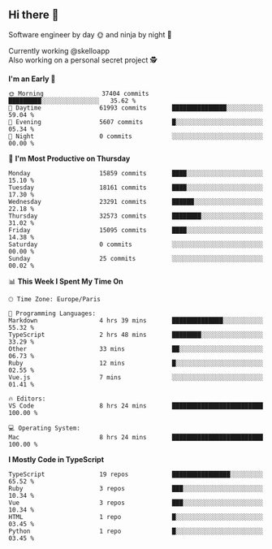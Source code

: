 ## Hi there 👋

Software engineer by day 🌞 and ninja by night 🌝

Currently working @skelloapp <br>
Also working on a personal secret project 🕵️

<!--START_SECTION:waka-->
**I'm an Early 🐤** 

```text
🌞 Morning                37404 commits       █████████░░░░░░░░░░░░░░░░   35.62 % 
🌆 Daytime                61993 commits       ███████████████░░░░░░░░░░   59.04 % 
🌃 Evening                5607 commits        █░░░░░░░░░░░░░░░░░░░░░░░░   05.34 % 
🌙 Night                  0 commits           ░░░░░░░░░░░░░░░░░░░░░░░░░   00.00 % 
```
📅 **I'm Most Productive on Thursday** 

```text
Monday                   15859 commits       ████░░░░░░░░░░░░░░░░░░░░░   15.10 % 
Tuesday                  18161 commits       ████░░░░░░░░░░░░░░░░░░░░░   17.30 % 
Wednesday                23291 commits       ██████░░░░░░░░░░░░░░░░░░░   22.18 % 
Thursday                 32573 commits       ████████░░░░░░░░░░░░░░░░░   31.02 % 
Friday                   15095 commits       ████░░░░░░░░░░░░░░░░░░░░░   14.38 % 
Saturday                 0 commits           ░░░░░░░░░░░░░░░░░░░░░░░░░   00.00 % 
Sunday                   25 commits          ░░░░░░░░░░░░░░░░░░░░░░░░░   00.02 % 
```


📊 **This Week I Spent My Time On** 

```text
🕑︎ Time Zone: Europe/Paris

💬 Programming Languages: 
Markdown                 4 hrs 39 mins       ██████████████░░░░░░░░░░░   55.32 % 
TypeScript               2 hrs 48 mins       ████████░░░░░░░░░░░░░░░░░   33.29 % 
Other                    33 mins             ██░░░░░░░░░░░░░░░░░░░░░░░   06.73 % 
Ruby                     12 mins             █░░░░░░░░░░░░░░░░░░░░░░░░   02.55 % 
Vue.js                   7 mins              ░░░░░░░░░░░░░░░░░░░░░░░░░   01.41 % 

🔥 Editors: 
VS Code                  8 hrs 24 mins       █████████████████████████   100.00 % 

💻 Operating System: 
Mac                      8 hrs 24 mins       █████████████████████████   100.00 % 
```

**I Mostly Code in TypeScript** 

```text
TypeScript               19 repos            ████████████████░░░░░░░░░   65.52 % 
Ruby                     3 repos             ███░░░░░░░░░░░░░░░░░░░░░░   10.34 % 
Vue                      3 repos             ███░░░░░░░░░░░░░░░░░░░░░░   10.34 % 
HTML                     1 repo              █░░░░░░░░░░░░░░░░░░░░░░░░   03.45 % 
Python                   1 repo              █░░░░░░░░░░░░░░░░░░░░░░░░   03.45 % 
```




<!--END_SECTION:waka-->

<!--
**antoinelncl/antoinelncl** is a ✨ _special_ ✨ repository because its `README.md` (this file) appears on your GitHub profile.

Here are some ideas to get you started:

- 🔭 I’m currently working on ...
- 🌱 I’m currently learning ...
- 👯 I’m looking to collaborate on ...
- 🤔 I’m looking for help with ...
- 💬 Ask me about ...
- 📫 How to reach me: ...
- 😄 Pronouns: ...
- ⚡ Fun fact: ...
-->
